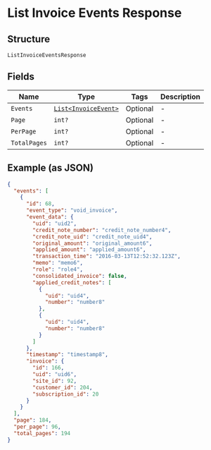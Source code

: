 
# List Invoice Events Response

## Structure

`ListInvoiceEventsResponse`

## Fields

| Name | Type | Tags | Description |
|  --- | --- | --- | --- |
| `Events` | [`List<InvoiceEvent>`](../../doc/models/invoice-event.md) | Optional | - |
| `Page` | `int?` | Optional | - |
| `PerPage` | `int?` | Optional | - |
| `TotalPages` | `int?` | Optional | - |

## Example (as JSON)

```json
{
  "events": [
    {
      "id": 68,
      "event_type": "void_invoice",
      "event_data": {
        "uid": "uid2",
        "credit_note_number": "credit_note_number4",
        "credit_note_uid": "credit_note_uid4",
        "original_amount": "original_amount6",
        "applied_amount": "applied_amount6",
        "transaction_time": "2016-03-13T12:52:32.123Z",
        "memo": "memo6",
        "role": "role4",
        "consolidated_invoice": false,
        "applied_credit_notes": [
          {
            "uid": "uid4",
            "number": "number8"
          },
          {
            "uid": "uid4",
            "number": "number8"
          }
        ]
      },
      "timestamp": "timestamp8",
      "invoice": {
        "id": 166,
        "uid": "uid6",
        "site_id": 92,
        "customer_id": 204,
        "subscription_id": 20
      }
    }
  ],
  "page": 184,
  "per_page": 96,
  "total_pages": 194
}
```

